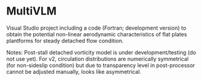 # MultiVLM
Visual Studio project including a code (Fortran; development version) to obtain the potential non-linear aerodynamic characteristics of flat plates plantforms for steady detached flow condition.

Notes: 
Post-stall detached vorticity model is under development/testing (do not use yet).
For v2, circulation distributions are numerically symmetrical (for non-sideslip condition) but due to transparency level in post-processor cannot be adjusted manually, looks like asymmetrical.
